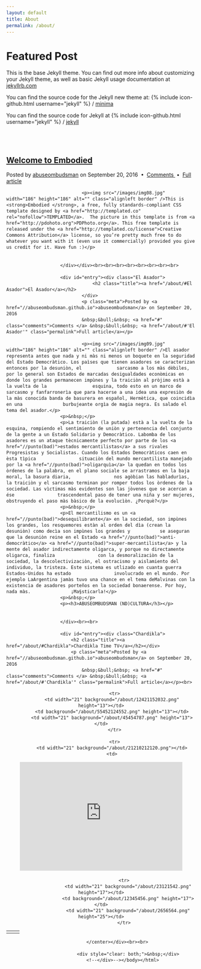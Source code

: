 ```yaml
---
layout: default
title: About
permalink: /about/
---
```

# Featured Post
This is the base Jekyll theme. You can find out more info about customizing your Jekyll theme, as well as basic Jekyll usage documentation at [jekyllrb.com](http://jekyllrb.com/)

You can find the source code for the Jekyll new theme at:
{% include icon-github.html username="jekyll" %} /
[minima](https://github.com/jekyll/minima)

You can find the source code for Jekyll at
{% include icon-github.html username="jekyll" %} /
[jekyll](https://github.com/jekyll/jekyll)<br><br><br><br>
<html><body>
					<div><div id="entry">
						<div class="Welcome">
							<h2 class="title"><a href="/about/#Welcome">Welcome to Embodied</a></h2>
						</div>
							<p class="meta">Posted by <a href="//abuseombudsman.github.io">abuseombudsman</a> on September 20, 2016
								&nbsp;&bull;&nbsp; <a href="#" class="comments">Comments </a> &nbsp;&bull;&nbsp; <a href="/about/#'Welcome'" class="permalink">Full article</a></p>
							
								<p><img src="/images/img08.jpg" width="186" height="186" alt="" class="alignleft border" />This is <strong>Embodied </strong>, a free, fully standards-compliant CSS template designed by <a href="http://templated.co" rel="nofollow">TEMPLATED</a>.  The picture in this template is from <a href="http://pdohoto.org">PDPhoto.org</a>. This free template is released under the <a href="http://templated.co/license">Creative Commons Attribution</a> license, so you’re pretty much free to do whatever you want with it (even use it commercially) provided you give us credit for it. Have fun :)</p>
								
							
						</div></div><br><br><br><br><br><br><br><br>
				
						<div id="entry"><div class="El Asador">
									<h2 class="title"><a href="/about/#El Asador">El Asador</a></h2>
								</div>
								<p class="meta">Posted by <a href="//abuseombudsman.github.io">abuseombudsman</a> on September 20, 2016
								&nbsp;&bull;&nbsp; <a href="#" class="comments">Comments </a> &nbsp;&bull;&nbsp; <a href="/about/#'El Asador'" class="permalink">Full article</a></p>
							
								<p><img src="/images/img09.jpg" width="186" height="186" alt="" class="alignleft border" />El asador representa antes que nada y ni màs ni menos un boquete en la seguridad del Estado Democràtico. Los paìses que tienen asadores se caracterizan entonces por la desuniòn, el 			sarcasmo a los màs dèbiles, por lo general son Estados de marcadas desigualdades econòmicas en donde los grandes permanecen impùnes y la traiciòn al pròjimo està a la vuelta de la 				esquina, todo esto en un marco de sarcasmo y fanfarronerìa que para hacerse a una idea una expresiòn de la màs conocida banda de basurera en español, Hermètica, que coincidìa en una 				burbujeante orgìa de magia negra. Es salado el tema del asador.</p>
						<p>&nbsp;</p>
						<p>La traiciòn (la putada) està a la vuelta de la esquina, rompiendo el sentimiento de uniòn y pertenencia del conjunto de la gente a un Estado Solidario y Democràtico. Labomba de los 				asadores es un ataque tècnicamente perfecto por parte de los <a href="//punto(bad)">estados mercantilistas</a> a sus rivales Progresistas y Socialistas. Cuando los Estados Democràticos caen en èsta tìpica 				situaciòn del mundo mercantilista manejado por la <a href="//punto(bad)">oligarquìa</a> la quedan en todos los òrdenes de la palabra, en el plano sociale se arrastramos en la baja moral, la basura diaria, 				nos agòbian las habladurìas, la traiciòn y el sarcasmo terminan por romper todos los òrdenes de la sociedad. Las vìctimas màs evidentes son las jòvenes que se acercan a ése 				trascendental paso de tener una niña y ser mujeres, obstruyendo el paso màs bàsico de la evolucìòn. ¿Porquè?</p>
						<p>&nbsp;</p>
						<p>El mercantilismo es un <a href="//punto(bad)">desequilibrante</a> en la sociedad, son impùnes los grandes, los resquemores estàn al orden del dìa (crean la desuniòn) como decìa son impùnes los grandes y  			se aseguran que la desuniòn reine en el Estado <a href="//punto(bad)">anti-democràtico</a> <a href="//punto(bad)">super-mercantilista</a> y la mente del asador indirectamente oligarca, y porque no directamente oligarca, finaliza 				con la desmoralizaciòn de la sociedad, la descolectivizaciòn, el ostracismo y aislamiento del individuo, la tristeza. Este sistema es utlizado en cuanta guerra Estados-Unidos ha estado 				involucrado en el mundo. Por ejemplo LaArgentina jamàs tuvo una chance en el tema deMalvinas con la existencia de asadores porteños en la sociedad bonaerense. Por hoy, nada màs. 				¡Ma§sticarla!</p>
						<p>&nbsp;</p>
						<p><h3>ABUSEOMBUDSMAN (ND)CULTURA</h3></p>
					
							
						</div><br><br>
						
						<div id="entry"><div class="Chardikla">
							<h2 class="title"><a href="/about/#Chardikla">Chardikla Time TV</a></h2></div>
							<p class="meta">Posted by <a href="//abuseombudsman.github.io">abuseombudsman</a> on September 20, 2016
								&nbsp;&bull;&nbsp; <a href="#" class="comments">Comments </a> &nbsp;&bull;&nbsp; <a href="/about/#'Chardikla'" class="permalink">Full article</a></p><br>

<center>
									<table><tbody>

		      <tr>
			<td width="21" background="/about/12421152032.png" height="13"></td>
			<td background="/about/55452124552.png" height="13"></td>
			<td width="21" background="/about/45454787.png" height="13"></td>
		      </tr>

		      <tr>
			<td width="21" background="/about/21210212120.png"></td>
			<td>
<div id="media"><iframe width="432" height="288" src="https://www.youtube.com/embed/vF3i9p1byLM" autostart="true" frameborder="0" allowfullscreen></iframe></div></td>
                        <td width="21" background="/about/203233451.png"></td>
                     </tr>

                     <tr>
                        <td width="21" background="/about/23121542.png" height="17"></td>
                        <td background="/about/12345456.png" height="17"></td>
                        <td width="21" background="/about/2656564.png" height="25"></td>
                     </tr>

</tbody></table>

					
				</center></div><br><br>
						
						<div style="clear: both;">&nbsp;</div>
					<!--</div>--></body></html>
